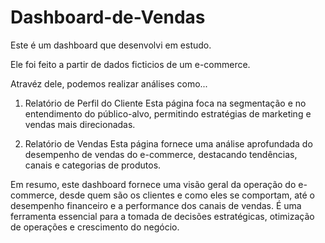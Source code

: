 # Dashboard-de-Vendas

Este é um dashboard que desenvolvi em estudo.

Ele foi feito a partir de dados ficticios de um e-commerce.

Atravéz dele, podemos realizar análises como...

1. Relatório de Perfil do Cliente
Esta página foca na segmentação e no entendimento do público-alvo, permitindo estratégias de marketing e vendas mais direcionadas.

2. Relatório de Vendas
Esta página fornece uma análise aprofundada do desempenho de vendas do e-commerce, destacando tendências, canais e categorias de produtos.

Em resumo, este dashboard fornece uma visão geral da operação do e-commerce, desde quem são os clientes e como eles se comportam, até o desempenho financeiro e a performance dos canais de vendas. É uma ferramenta essencial para a tomada de decisões estratégicas, otimização de operações e crescimento do negócio.
